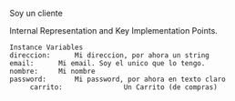 Soy un cliente
 
Internal Representation and Key Implementation Points.

    Instance Variables
	direccion:		Mi direccion, por ahora un string
	email:		Mi email. Soy el unico que lo tengo. 
	nombre:		Mi nombre
	password:		Mi password, por ahora en texto claro
         carrito:       		Un Carrito (de compras)

